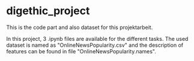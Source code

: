 # digethic_project

This is the code part and also dataset for this projektarbeit. 

In this project, 3 .ipynb files are available for the different tasks. The used dataset is named as "OnlineNewsPopularity.csv" and the description of features can be found in file "OnlineNewsPopularity.names". 
